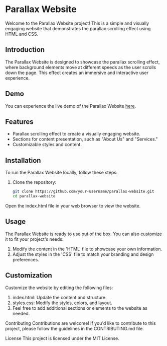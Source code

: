 # Parallax Website

Welcome to the Parallax Website project! This is a simple and visually engaging website that demonstrates the parallax scrolling effect using HTML and CSS.

## Introduction

The Parallax Website is designed to showcase the parallax scrolling effect, where background elements move at different speeds as the user scrolls down the page. This effect creates an immersive and interactive user experience.

## Demo

You can experience the live demo of the Parallax Website [here](https://chimerical-platypus-eb4447.netlify.app/).

## Features

- Parallax scrolling effect to create a visually engaging website.
- Sections for content presentation, such as "About Us" and "Services."
- Customizable styles and content.

## Installation

To run the Parallax Website locally, follow these steps:

1. Clone the repository:

   ```bash
   git clone https://github.com/your-username/parallax-website.git
   cd parallax-website

Open the index.html file in your web browser to view the website.

## Usage
The Parallax Website is ready to use out of the box. You can also customize it to fit your project's needs:

1. Modify the content in the 'HTML' file to showcase your own information.
2. Adjust the styles in the 'CSS' file to match your branding and design preferences.

## Customization
Customize the website by editing the following files:

1. index.html: Update the content and structure.
2. styles.css: Modify the styles, colors, and layout.
3. Feel free to add additional sections or elements to the website as needed.

Contributing
Contributions are welcome! If you'd like to contribute to this project, please follow the guidelines in the CONTRIBUTING.md file.

License
This project is licensed under the MIT License.

